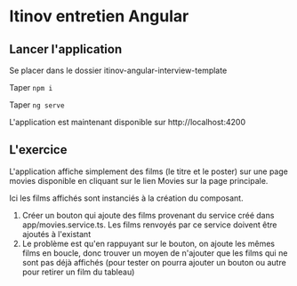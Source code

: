 # Itinov entretien Angular

## Lancer l'application 

Se placer dans le dossier itinov-angular-interview-template

Taper ```npm i```

Taper ```ng serve```

L'application est maintenant disponible sur http://localhost:4200

## L'exercice

L'application affiche simplement des films (le titre et le poster) sur une page movies disponible en cliquant sur le lien Movies sur la page principale.

Ici les films affichés sont instanciés à la création du composant.

1) Créer un bouton qui ajoute des films provenant du service créé dans app/movies.service.ts. Les films renvoyés par ce service doivent être ajoutés à l'existant
2) Le problème est qu'en rappuyant sur le bouton, on ajoute les mêmes films en boucle, donc trouver un moyen de n'ajouter que les films qui ne sont pas déjà affichés (pour tester on pourra ajouter un bouton ou autre pour retirer un film du tableau)

